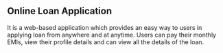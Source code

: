 ## Online Loan Application

It is a web-based application which provides an easy way to users in applying loan from anywhere and at anytime. Users can pay their monthly EMIs, view their profile details and can view all the details of the loan.


